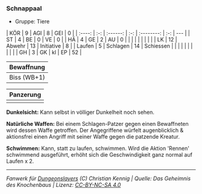 ### Schnappaal

- Gruppe: Tiere

|  KÖR   |  9  |   AGI    |  8  |    GEI     |  0  |
| :----: | :-: | :------: | :-: | :--------: | :-: | --- |
|   ST   |  4  |    BE    |  0  |     VE     |  0  |
|   HÄ   |  4  |    GE    |  2  |     AU     |  0  |
|        |     |          |     |            |     |     |
|   LK   | 12  |  Abwehr  | 13  | Initiative |  8  |
| Laufen |  5  | Schlagen | 14  | Schiessen  |     |
|        |     |          |     |            |     |     |
|   GH   |  3  |    GK    | kl  |     EP     | 52  |

| Bewaffnung  |
| :---------: |
| Biss (WB+1) |

| Panzerung |
| :-------: |
|           |

**Dunkelsicht:** Kann selbst in völliger Dunkelheit noch sehen.

**Natürliche Waffen:** Bei einem Schlagen-Patzer gegen einen Bewaffneten wird dessen Waffe getroffen. Der Angegriffene würfelt augenblicklich & aktionsfrei einen Angriff mit seiner Waffe gegen die patzende Kreatur.

**Schwimmen:** Kann, statt zu laufen, schwimmen. Wird die Aktion 'Rennen' schwimmend ausgeführt, erhöht sich die Geschwindigkeit ganz normal auf Laufen x 2.

---

_Fanwerk für [Dungeonslayers](https://www.dungeonslayers.net/) (C) Christian Kennig | Quelle: Das Geheimnis des Knochenbaus | Lizenz: [CC-BY-NC-SA 4.0](https://creativecommons.org/licenses/by-nc-sa/4.0/deed.de)_
